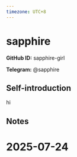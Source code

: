 ```yaml
---
timezone: UTC+8
---
```


# sapphire

**GitHub ID:** sapphire-girl

**Telegram:** @sapphire

## Self-introduction

hi

## Notes

<!-- Content_START -->

# 2025-07-24

<!-- Content_END -->

